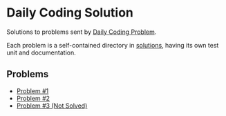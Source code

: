 # Daily Coding Solution

Solutions to problems sent by [Daily Coding Problem](https://dailycodingproblem.com).

Each problem is a self-contained directory in [solutions](/solutions/README.md), having its own test unit and documentation.

## Problems

* [Problem #1](/solutions/0001/README.md)
* [Problem #2](/solutions/0002/README.md)
* [Problem #3 (Not Solved)](/solutions/0003/README.md)
